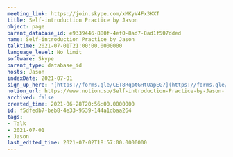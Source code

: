 ```yaml
---
meeting_link: https://join.skype.com/xMKyV4Fx3KXT
title: Self-introduction Practice by Jason
object: page
parent_database_id: e9339446-880f-4ef0-8ad7-8ad1f507dded
name: Self-introduction Practice by Jason
talktime: 2021-07-01T21:00:00.0000000
language_level: No limit
software: Skype
parent_type: database_id
hosts: Jason
indexDate: 2021-07-01
sign_up_here: '[https://forms.gle/CET8RqptGHtUapEG7](https://forms.gle/CET8RqptGHtUapEG7)'
notion_url: https://www.notion.so/Self-introduction-Practice-by-Jason-f5dfedb7beb84e339539144a1dbaa264
archived: false
created_time: 2021-06-28T20:56:00.0000000
id: f5dfedb7-beb8-4e33-9539-144a1dbaa264
tags:
- Talk
- 2021-07-01
- Jason
last_edited_time: 2021-07-02T18:57:00.0000000
---
```







